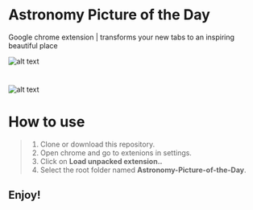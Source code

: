 # Astronomy Picture of the Day
Google chrome extension | transforms your new tabs to an inspiring beautiful place

![alt text](https://raw.githubusercontent.com/23imak/Astronomy-Picture-of-the-Day/master/images/readme.png)
#
![alt text](https://raw.githubusercontent.com/23imak/Astronomy-Picture-of-the-Day/master/images/readme-1.png)
# How to use
> 1. Clone or download this repository.
> 2. Open chrome and go to extenions in settings.
> 3. Click on  **Load unpacked extension..**
> 4. Select the root folder named **Astronomy-Picture-of-the-Day**.

## Enjoy!

